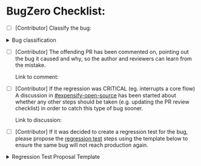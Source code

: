 # BugZero Checklist:

- [ ] [Contributor] Classify the bug:

<details>
<summary>Bug classification</summary>

Source of bug:
  - [ ] 1a. Result of the original design (eg. a case wasn't considered)
  - [ ] 1b. Mistake during implementation
  - [ ] 1c. Backend bug
  - [ ] 1z. Other:

How bug was reported:
  - [ ] 2a. Reported on production
  - [ ] 2b. Reported on staging (deploy blocker)
  - [ ] 2c. Reported on a PR
  - [ ] 2z. Other:

Who reported the bug:
  - [ ] 3a. Expensify user
  - [ ] 3b. Expensify employee
  - [ ] 3c. Contributor
  - [ ] 3d. QA
  - [ ] 3z. Other:

</details>

- [ ] [Contributor] The offending PR has been commented on, pointing out the bug it caused and why, so the author and reviewers can learn from the mistake.

    Link to comment:

- [ ] [Contributor] If the regression was CRITICAL (eg. interrupts a core flow) A discussion in [#expensify-open-source](https://app.slack.com/client/E047TPA624F/C01GTK53T8Q) has been started about whether any other steps should be taken (e.g. updating the PR review checklist) in order to catch this type of bug sooner.

    Link to discussion:

- [ ] [Contributor] If it was decided to create a regression test for the bug, please propose the [regression test](https://github.com/Expensify/App/blob/main/contributingGuides/REGRESSION_TEST_BEST_PRACTICES.md) steps using the template below to ensure the same bug will not reach production again.

<details>
<summary>Regression Test Proposal Template</summary>
<!-- AFTER FILLING THIS OUT, be sure to remove the <details> tags!!!!! -->

- [ ] [BugZero Assignee] Create a GH issue for creating/updating the regression test once above steps have been agreed upon.

    Link to issue:

## Regression Test Proposal
### Precondition:
<!-- List the setup instructions necessary to perform the test -->

-

### Test:
<!-- List the steps that QA should perform -->

1.

Do we agree 👍 or 👎

<!-- AFTER FILLING THIS OUT, be sure to remove the <details> tags!!!!! -->
</details>
